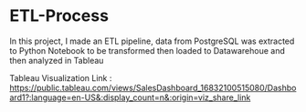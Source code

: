 # ETL-Process
In this project, I made an ETL pipeline, data from PostgreSQL was extracted to Python Notebook to be transformed then loaded to Datawarehoue and then analyzed in Tableau

Tableau Visualization Link :
https://public.tableau.com/views/SalesDashboard_16832100515080/Dashboard1?:language=en-US&:display_count=n&:origin=viz_share_link
